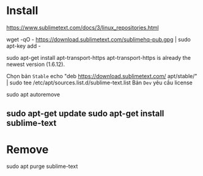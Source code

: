 # Install

https://www.sublimetext.com/docs/3/linux_repositories.html

wget -qO - https://download.sublimetext.com/sublimehq-pub.gpg | sudo apt-key add -

sudo apt-get install apt-transport-https
	apt-transport-https is already the newest version (1.6.12).

Chọn bản `Stable`
	echo "deb https://download.sublimetext.com/ apt/stable/" | sudo tee /etc/apt/sources.list.d/sublime-text.list
	Bản `Dev` yêu cầu license

sudo apt autoremove

sudo apt-get update
sudo apt-get install sublime-text
---------------------------------------------

# Remove
sudo apt purge sublime-text
